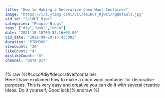 ```yaml
---
title: "How to Making a Decorative Coco Wool Container"
image: "https:\/\/i.ytimg.com\/vi\/le1HUT_Rjwc\/hqdefault.jpg"
vid_id: "le1HUT_Rjwc"
categories: "People-Blogs"
tags: ["diy","wool","coco"]
date: "2021-10-10T09:52:16+03:00"
vid_date: "2021-08-20T16:43:00Z"
duration: "PT8M36S"
viewcount: "20"
likeCount: "4"
dislikeCount: "0"
channel: "DAYA DIY"
---
```

{% raw %}#coco#diy#decorative#container<br />Here I have explained how to make a coco wool container for decorative purposes. This is very easy and creative you can do it with several creative ideas. Do it yourself, Good luck{% endraw %}
